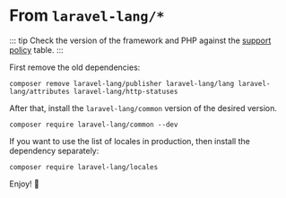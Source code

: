 # From `laravel-lang/*`

::: tip
Check the version of the framework and PHP against the [support policy](../../prologue/releases.md) table.
:::

First remove the old dependencies:

```bash:no-line-numbers
composer remove laravel-lang/publisher laravel-lang/lang laravel-lang/attributes laravel-lang/http-statuses
```

After that, install the `laravel-lang/common` version of the desired version.

```bash:no-line-numbers
composer require laravel-lang/common --dev
```

If you want to use the list of locales in production, then install the dependency separately:

```bash:no-line-numbers
composer require laravel-lang/locales
```

Enjoy! 🙂
